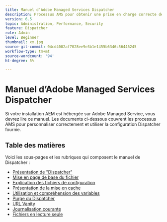 ```yaml
---
title: Manuel d’Adobe Managed Services Dispatcher
description: Processus AMS pour obtenir une prise en charge correcte de la configuration de Dispatcher.
version: 6.5
topic: Administration, Performance, Security
feature: Dispatcher
role: Admin
level: Beginner
thumbnail: xx.jpg
source-git-commit: 04cd4002af7028ee9e3b1e1455b6346c56446245
workflow-type: tm+mt
source-wordcount: '94'
ht-degree: 5%

---
```



# Manuel d’Adobe Managed Services Dispatcher

Si votre installation AEM est hébergée sur Adobe Managed Service, vous devrez lire ce manuel.
Les documents ci-dessous couvrent les processus AMS pour personnaliser correctement et utiliser la configuration Dispatcher fournie.

## Table des matières

Voici les sous-pages et les rubriques qui composent le manuel de Dispatcher :

- [Présentation de &quot;Dispatcher&quot;](./what-is-the-dispatcher.md)
- [Mise en page de base du fichier](./basic-file-layout.md)
- [Explication des fichiers de configuration](./explanation-config-files.md)
- [Présentation de la mise en cache](./understanding-cache.md)
- [Utilisation et compréhension des variables](./variables.md)
- [Purge du Dispatcher](./disp-flushing.md)
- [URL Vanity](./disp-vanity-url.md)
- [Journalisation courante](./common-logs.md)
- [Fichiers en lecture seule](./immutable-files.md)